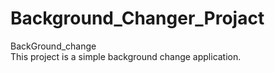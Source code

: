 # Background_Changer_Projact
BackGround_change
<br/>
This project is a simple background change application.
